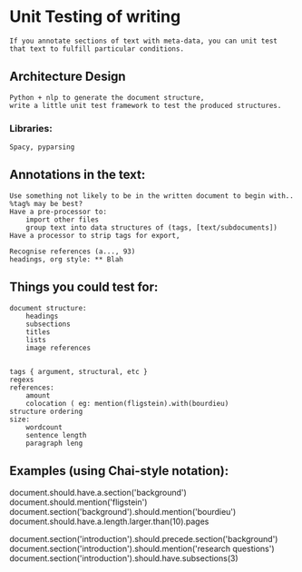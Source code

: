 #  Unit Testing of writing
    If you annotate sections of text with meta-data, you can unit test that text to fulfill particular conditions.

## Architecture Design 
    Python + nlp to generate the document structure,
    write a little unit test framework to test the produced structures.

### Libraries:
    Spacy, pyparsing

## Annotations in the text:
    Use something not likely to be in the written document to begin with.. 
    %tag% may be best?
    Have a pre-processor to:
        import other files
        group text into data structures of (tags, [text/subdocuments])
    Have a processor to strip tags for export,
        
    Recognise references (a..., 93)
    headings, org style: ** Blah
    


## Things you could test for:
    document structure:
        headings
        subsections
        titles
        lists
        image references
        
    
    tags { argument, structural, etc }
    regexs
    references:
        amount
        colocation ( eg: mention(fligstein).with(bourdieu)
    structure ordering
    size:
        wordcount
        sentence length
        paragraph leng
    


## Examples (using Chai-style notation):
   document.should.have.a.section('background')
   document.should.mention('fligstein')
   document.section('background').should.mention('bourdieu')
   document.should.have.a.length.larger.than(10).pages
   
   document.section('introduction').should.precede.section('background')
   document.section('introduction').should.mention('research questions')
   document.section('introduction').should.have.subsections(3)

